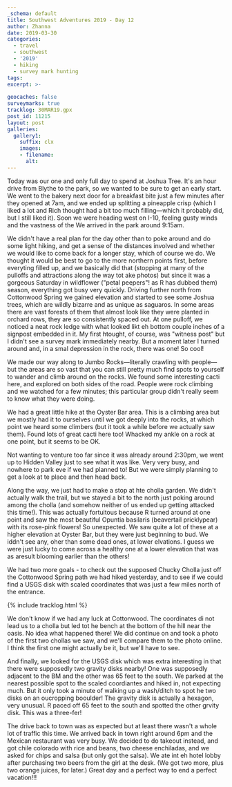 ```yaml
---
_schema: default
title: Southwest Adventures 2019 - Day 12
author: Zhanna
date: 2019-03-30
categories: 
  - travel
  - southwest
  - '2019'
  - hiking
  - survey mark hunting
tags:
excerpt: >-
  
geocaches: false
surveymarks: true
tracklog: 30MAR19.gpx
post_id: 11215
layout: post  
galleries:
  gallery1:
    suffix: clx
    images:
    - filename: 
      alt:                                       
---
```


Today was our one and only full day to spend at Joshua Tree. It's an hour drive from Blythe to the park, so we wanted to be sure to get an early start. We went to the bakery next door for a breakfast bite just a few minutes after they opened at 7am, and we ended up splitting a pineapple crisp (which I liked a lot and Rich thought had a bit too much filling—which it probably did, but I still liked it). Soon we were heading west on I-10, feeling gusty winds and the vastness of the We arrived in the park around 9:15am. 

We didn't have a real plan for the day other than to poke around and do some light hiking, and get a sense of the distances involved and whether we would like to come back for a longer stay, which of course we do. We thought it would be best to go to the more northern points first, before everyting filled up, and we basically did that (stopping at many of the pulloffs and attractions along the way tot ake photos) but since it was a gorgeous Saturday in wildflower ("petal peepers"! as R has dubbed them) season, everything got busy very quickly. Driving further north from Cottonwood Spring we gained elevation and started to see some Joshua trees, which are wildly bizarre and as unique as saguaros. In some areas there are vast forests of them that almost look like they were planted in orchard rows, they are so consistently spaced out. At one pulloff, we noticed a neat rock ledge with what looked likt eh bottom couple inches of a signpost embedded in it. My first htought, of course, was "witness post" but I didn't see a survey mark immediately nearby. But a moment later I turned around and, in a smal depression in the rock, there was one! So cool!

We made our way along to Jumbo Rocks—literally crawling with people—but the areas are so vast that you can still pretty much find spots to yourself to wander and climb around on the rocks. We found some interesting cacti here, and explored on both sides of the road. People were rock climbing and we watched for a few minutes; this particular group didn't really seem to know what they were doing. 

We had a great little hike at the Oyster Bar area. This is a climbing area but we mostly had it to ourselves until we got deeply into the rocks, at which point we heard some climbers (but it took a while before we actually saw them). Found lots of great cacti here too! Whacked my ankle on a rock at one point, but it seems to be OK.

Not wanting to venture too far since it was already around 2:30pm, we went up to Hidden Valley just to see what it was like. Very very busy, and nowhere to park eve if we had planned to! But we were simply planning to get a look at te place and then head back. 

Along the way, we just had to make a stop at hte cholla garden. We didn't actually walk the trail, but we stayed a bit to the north just poking around among the cholla (and somehow neither of us ended up getting attacked this time!).  This was actually fortuitous because R turned around at one point and saw the most beautiful Opuntia basilaris (beavertail pricklypear) with its rose-pink flowers! So unexpected. We saw quite a lot of these at a higher elevation at Oyster Bar, but they were just beginning to bud. We iddn't see any, oher than some dead ones, at lower elvations. I guess we were just lucky to come across a healthy one at a lower elevation that was as aresult blooming earlier than the others!

We had two more goals - to check out the supposed Chucky Cholla just off the Cottonwood Spring path we had hiked yesterday, and to see if we could find a USGS disk with scaled coordinates that was just a few miles north of the entrance. 

{% include tracklog.html %}

We don't know if we had any luck at Cottonwood. The coordinates di not lead us to a cholla but led tot he bench at the bottom of the hill near the oasis. No idea what happened there! We did continue on and took a photo of the first two chollas we saw, and we'll compare them to the photo online. I think the first one might actually be it, but we'll have to see.

And finally, we looked for the USGS disk which was extra interesting in that there were supposedly two gravity disks nearby! One was supposedly adjacent to the BM and the other was 65 feet to the south. We parked at the nearest possible spot to the scaled coordiantes and hiked in, not expecting much. But it only took a minute of walking up a wash/ditch to spot he two disks on an oucropping booulder! The gravity disk is actually a hexagon, very unusual. R paced off 65 feet to the south and spotted the other grvity disk. This was a three-fer!

The drive back to town was as expected but at least there wasn't a whole lot of traffic this time. We arrived back in town right around 6pm and the Mexican restaurant was very busy. We decided to do takeout instead, and got chile colorado with rice and beans, two cheese enchiladas, and we asked for chips and salsa (but only got the salsa). We ate int eh hotel lobby after purchasing two beers from the girl at the desk. (We got two more, plus two orange juices, for later.) Great day and a perfect way to end a perfect vacation!!!